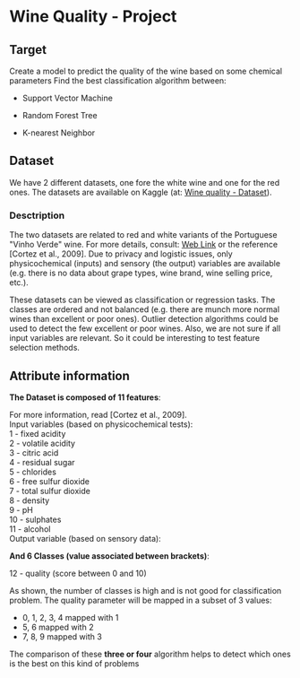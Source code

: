 # Wine Quality - Project

  

## Target
Create a model to predict the quality of the wine based on some chemical parameters 
Find the best classification algorithm between:

- Support Vector Machine

- Random Forest Tree

- K-nearest Neighbor

## Dataset
We have 2 different datasets, one fore the white wine and one for the red ones.
The datasets are available on Kaggle (at: [Wine quality - Dataset](https://archive.ics.uci.edu/ml/datasets/wine+quality)).

### Desctription

The two datasets are related to red and white variants of the Portuguese "Vinho Verde" wine. For more details, consult: [Web Link](http://www.vinhoverde.pt/en/homepage) or the reference [Cortez et al., 2009]. Due to privacy and logistic issues, only physicochemical (inputs) and sensory (the output) variables are available (e.g. there is no data about grape types, wine brand, wine selling price, etc.).  

These datasets can be viewed as classification or regression tasks. The classes are ordered and not balanced (e.g. there are munch more normal wines than excellent or poor ones). Outlier detection algorithms could be used to detect the few excellent or poor wines. Also, we are not sure if all input variables are relevant. So it could be interesting to test feature selection methods.

  

## Attribute information

**The Dataset is composed of 11 features**:

For more information, read [Cortez et al., 2009].  
Input variables (based on physicochemical tests):  
1 - fixed acidity  
2 - volatile acidity  
3 - citric acid  
4 - residual sugar  
5 - chlorides  
6 - free sulfur dioxide  
7 - total sulfur dioxide  
8 - density  
9 - pH  
10 - sulphates  
11 - alcohol  
Output variable (based on sensory data):  

**And 6 Classes (value associated between brackets)**:

12 - quality (score between 0 and 10)


As shown, the number of classes is high and is not good for classification problem. The quality parameter will be mapped in a subset of 3 values:
- 0, 1, 2, 3, 4  mapped with 1
- 5, 6 mapped with 2 
- 7, 8, 9 mapped with 3

The comparison of these **three or four** algorithm helps to detect which ones is the best on this kind of problems